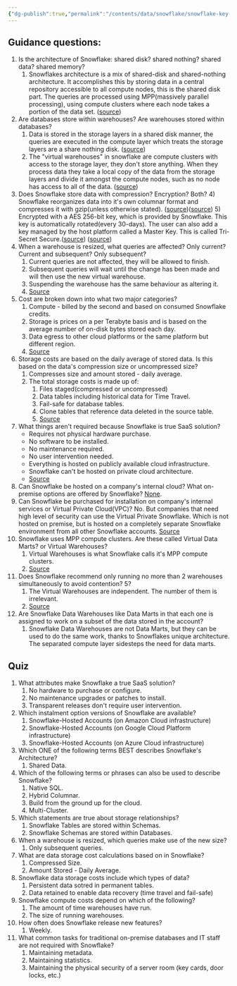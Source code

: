 ```yaml
---
{"dg-publish":true,"permalink":"/contents/data/snowflake/snowflake-key-concepts/","tags":["Snowflake"],"created":"2023-12-28T23:56:22.525+01:00","updated":"2023-12-28T23:58:49.011+01:00"}
---
```



## Guidance questions:

1) Is the architecture of Snowflake: shared disk? shared nothing? shared data? shared memory? 
	1) Snowflakes architecture is a mix of shared-disk and shared-nothing architecture. It accomplishes this by storing data in a central repository accessible to all compute nodes, this is the shared disk part. The queries are processed using MPP(massively parallel processing), using compute clusters where each node takes a portion of the data set. ([source](https://docs.snowflake.com/en/user-guide/intro-key-concepts#snowflake-architecture))
2) Are databases store within warehouses? Are warehouses stored within databases? 
	1) Data is stored in the storage layers in a shared disk manner, the queries are executed in the compute layer which treats the storage layers are a share nothing disk. ([source](https://docs.snowflake.com/en/user-guide/intro-key-concepts#snowflake-architecture))
	2) The "virtual warehouses" in snowflake are compute clusters with access to the storage layer, they don't store anything. When they process data they take a local copy of the data from the storage layers and divide it amongst the compute nodes, such as no node has access to all of the data. ([source](https://docs.snowflake.com/en/user-guide/intro-key-concepts#snowflake-architecture))
3) Does Snowflake store data with compression? Encryption? Both?
	4) Snowflake reorganizes data into it's own columnar format and compresses it with gzip(unless otherwise stated). ([source](https://docs.snowflake.com/en/user-guide/intro-key-concepts#database-storage))([source](https://docs.snowflake.com/en/user-guide/intro-summary-loading))
	5) Encrypted with a AES 256-bit key, which is provided by Snowflake. This key is automatically rotated(every 30-days). The user can also add a key managed by the host platform called a Master Key. This is called Tri-Secret Secure.([source](https://docs.snowflake.com/en/user-guide/security-encryption-manage)) ([source](https://docs.snowflake.com/en/user-guide/intro-summary-loading))
4) When a warehouse is resized, what queries are affected? Only current? Current and subsequent? Only subsequent? 
	1) Current queries are not affected, they will be allowed to finish. 
	2) Subsequent queries will wait until the change has been made and will then use the new virtual warehouse.
	3) Suspending the warehouse has the same behaviour as altering it. 
	4) [Source](https://docs.snowflake.com/en/sql-reference/sql/alter-warehouse#usage-notes)
5) Cost are broken down into what two major categories? 	
	1) Compute - billed by the second and based on consumed Snowflake credits. 
	2) Storage is prices on a per Terabyte basis and is based on the average number of on-disk bytes stored each day.
	3) Data egress to other cloud platforms or the same platform but different region. 
	4) [Source](https://docs.snowflake.com/en/user-guide/cost-understanding-overall)
6) Storage costs are based on the daily average of stored data. Is this based on the data's compression size or uncompressed size?  
	1) Compresses size and amount stored - daily average. 
	2) The total storage costs is made up of:
		1) Files staged(compressed or uncompressed)
		2) Data tables including historical data for Time Travel.
		3) Fail-safe for database tables. 
		4) Clone tables that reference data deleted in the source table.
		5) [Source](https://docs.snowflake.com/en/user-guide/cost-understanding-data-storage)
7) What things aren't required because Snowflake is true SaaS solution?
	- Requires not physical hardware purchase.
	- No software to be installed.
	- No maintenance required.
	- No user intervention needed.
	- Everything is hosted on publicly available cloud infrastructure.
	- Snowflake can't be hosted on private cloud architecture. 
	- [Source](https://docs.snowflake.com/en/user-guide/intro-key-concepts#data-platform-as-a-self-managed-service)
1) Can Snowflake be hosted on a company's internal cloud? What on-premise options are offered by Snowflake? 
	[None](https://docs.snowflake.com/en/user-guide/intro-key-concepts#data-platform-as-a-self-managed-service).
9) Can Snowflake be purchased for installation on company's internal services or Virtual Private Cloud(VPC)?
	No. But companies that need high level of security can use the Virtual Private Snowflake. Which is not hosted on premise, but is hosted on a completely separate Snowflake environment from all other Snowflake accounts.
	[Source](https://docs.snowflake.com/en/user-guide/intro-editions#virtual-private-snowflake-vps) 
10) Snowflake uses MPP compute clusters. Are these called Virtual Data Marts? or Virtual Warehouses? 
	1) Virtual Warehouses is what Snowflake calls it's MPP compute clusters. 
	2) [Source](https://docs.snowflake.com/en/user-guide/intro-key-concepts#query-processing)
11) Does Snowflake recommend only running no more than 2 warehouses simultaneously to avoid contention? 5?
	1) The Virtual Warehouses are independent. The number of them is irrelevant. 
	2) [Source](https://docs.snowflake.com/en/user-guide/intro-key-concepts#query-processing)
12) Are Snowflake Data Warehouses like Data Marts in that each one is assigned to work on a subset of the data stored in the account?
	1) Snowflake Data Warehouses are not Data Marts, but they can be used to do the same work, thanks to Snowflakes unique architecture. The separated compute layer sidesteps the need for data marts. 
			

## Quiz

1. What attributes make Snowflake a true SaaS solution?
	1. No hardware to purchase or configure.
	2. No maintenance upgrades or patches to install.
	3. Transparent releases don't require user intervention.
2. Which instalment option versions of Snowflake are available?
	1. Snowflake-Hosted Accounts (on Amazon Cloud infrastructure)
	2. Snowflake-Hosted Accounts (on Google Cloud Platform infrastructure)
	3. Snowflake-Hosted Accounts (on Azure Cloud infrastructure)
3. Which ONE of the following terms BEST describes Snowflake's Architecture?
	1. Shared Data.
4. Which of the following terms or phrases can also be used to describe Snowflake?
	1. Native SQL.
	2. Hybrid Columnar.
	3. Build from the ground up for the cloud. 
	4. Multi-Cluster.
5. Which statements are true about storage relationships?
	1. Snowflake Tables are stored within Schemas. 
	2. Snowflake Schemas are stored within Databases. 
6. When a warehouse is resized, which queries make use of the new size?
	1. Only subsequent queries. 
7. What are data storage cost calculations based on in Snowflake?
	1. Compressed Size.
	2. Amount Stored - Daily Average.
8. Snowflake data storage costs include which types of data?
	1. Persistent data sotred in permanent tables.
	2. Data retained to enable data recovery (time travel and fail-safe)
9. Snowflake compute costs depend on which of the following? 
	1. The amount of time warehouses have run.
	2. The size of running warehouses.
10. How often does Snowflake release new features?
	1. Weekly.
11. What common tasks for traditional on-premise databases and IT staff are not required with Snowflake?
	1. Maintaining metadata.
	2. Maintaining statistics.
	3. Maintaining the physical security of a server room (key cards, door locks, etc.)